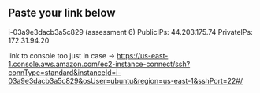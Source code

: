 ## Paste your link below
i-03a9e3dacb3a5c829 (assessment 6)
PublicIPs: 44.203.175.74    PrivateIPs: 172.31.94.20

link to console too just in case -> https://us-east-1.console.aws.amazon.com/ec2-instance-connect/ssh?connType=standard&instanceId=i-03a9e3dacb3a5c829&osUser=ubuntu&region=us-east-1&sshPort=22#/

